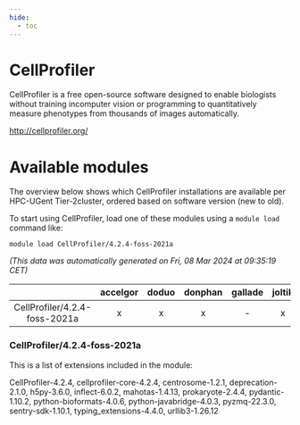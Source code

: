 ```yaml
---
hide:
  - toc
---
```


CellProfiler
============


CellProfiler is a free open-source software designed to enable biologists without training incomputer vision or programming to quantitatively measure phenotypes from thousands of images automatically.

http://cellprofiler.org/
# Available modules


The overview below shows which CellProfiler installations are available per HPC-UGent Tier-2cluster, ordered based on software version (new to old).

To start using CellProfiler, load one of these modules using a `module load` command like:

```shell
module load CellProfiler/4.2.4-foss-2021a
```

*(This data was automatically generated on Fri, 08 Mar 2024 at 09:35:19 CET)*  

| |accelgor|doduo|donphan|gallade|joltik|skitty|
| :---: | :---: | :---: | :---: | :---: | :---: | :---: |
|CellProfiler/4.2.4-foss-2021a|x|x|x|-|x|x|


### CellProfiler/4.2.4-foss-2021a

This is a list of extensions included in the module:

CellProfiler-4.2.4, cellprofiler-core-4.2.4, centrosome-1.2.1, deprecation-2.1.0, h5py-3.6.0, inflect-6.0.2, mahotas-1.4.13, prokaryote-2.4.4, pydantic-1.10.2, python-bioformats-4.0.6, python-javabridge-4.0.3, pyzmq-22.3.0, sentry-sdk-1.10.1, typing_extensions-4.4.0, urllib3-1.26.12